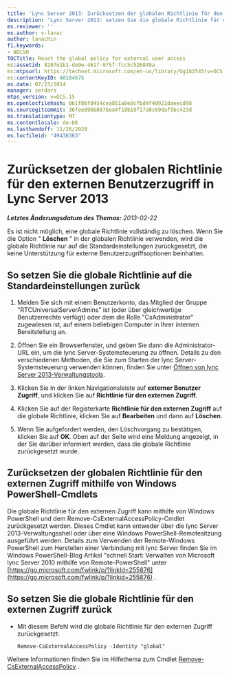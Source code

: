 ```yaml
---
title: 'Lync Server 2013: Zurücksetzen der globalen Richtlinie für den externen Benutzerzugriff'
description: 'Lync Server 2013: setzen Sie die globale Richtlinie für den Zugriff durch externe Benutzer zurück.'
ms.reviewer: ''
ms.author: v-lanac
author: lanachin
f1.keywords:
- NOCSH
TOCTitle: Reset the global policy for external user access
ms:assetid: 8207e1b1-de9e-461f-975f-fcc5c526849a
ms:mtpsurl: https://technet.microsoft.com/en-us/library/Gg182545(v=OCS.15)
ms:contentKeyID: 48184675
ms.date: 07/23/2014
manager: serdars
mtps_version: v=OCS.15
ms.openlocfilehash: 061f86fd454cea851a8e8cfbd4f40921daeecd98
ms.sourcegitcommit: 36fee89bb887bea4f18b19f17a8c69daf5bc423d
ms.translationtype: MT
ms.contentlocale: de-DE
ms.lasthandoff: 11/26/2020
ms.locfileid: "49436363"
---
```

# <a name="reset-the-global-policy-for-external-user-access-in-lync-server-2013"></a>Zurücksetzen der globalen Richtlinie für den externen Benutzerzugriff in Lync Server 2013

<div data-xmlns="http://www.w3.org/1999/xhtml">

<div class="topic" data-xmlns="http://www.w3.org/1999/xhtml" data-msxsl="urn:schemas-microsoft-com:xslt" data-cs="https://msdn.microsoft.com/">

<div data-asp="https://msdn2.microsoft.com/asp">



</div>

<div id="mainSection">

<div id="mainBody">

<span> </span>

_**Letztes Änderungsdatum des Themas:** 2013-02-22_

Es ist nicht möglich, eine globale Richtlinie vollständig zu löschen. Wenn Sie die Option " **Löschen** " in der globalen Richtlinie verwenden, wird die globale Richtlinie nur auf die Standardeinstellungen zurückgesetzt, die keine Unterstützung für externe Benutzerzugriffsoptionen beinhalten.

<div>

## <a name="to-reset-the-global-policy-to-the-default-settings"></a>So setzen Sie die globale Richtlinie auf die Standardeinstellungen zurück

1.  Melden Sie sich mit einem Benutzerkonto, das Mitglied der Gruppe "RTCUniversalServerAdmins" ist (oder über gleichwertige Benutzerrechte verfügt) oder dem die Rolle "CsAdministrator" zugewiesen ist, auf einem beliebigen Computer in Ihrer internen Bereitstellung an.

2.  Öffnen Sie ein Browserfenster, und geben Sie dann die Administrator-URL ein, um die lync Server-Systemsteuerung zu öffnen. Details zu den verschiedenen Methoden, die Sie zum Starten der lync Server-Systemsteuerung verwenden können, finden Sie unter [Öffnen von lync Server 2013-Verwaltungstools](lync-server-2013-open-lync-server-administrative-tools.md).

3.  Klicken Sie in der linken Navigationsleiste auf **externer Benutzer Zugriff**, und klicken Sie auf **Richtlinie für den externen Zugriff**.

4.  Klicken Sie auf der Registerkarte **Richtlinie für den externen Zugriff** auf die globale Richtlinie, klicken Sie auf **Bearbeiten** und dann auf **Löschen**.

5.  Wenn Sie aufgefordert werden, den Löschvorgang zu bestätigen, klicken Sie auf **OK**. Oben auf der Seite wird eine Meldung angezeigt, in der Sie darüber informiert werden, dass die globale Richtlinie zurückgesetzt wurde.

</div>

<div>

## <a name="resetting-the-global-external-access-policy-by-using-windows-powershell-cmdlets"></a>Zurücksetzen der globalen Richtlinie für den externen Zugriff mithilfe von Windows PowerShell-Cmdlets

Die globale Richtlinie für den externen Zugriff kann mithilfe von Windows PowerShell und dem Remove-CsExternalAccessPolicy-Cmdlet zurückgesetzt werden. Dieses Cmdlet kann entweder über die lync Server 2013-Verwaltungsshell oder über eine Windows PowerShell-Remotesitzung ausgeführt werden. Details zum Verwenden der Remote-Windows PowerShell zum Herstellen einer Verbindung mit lync Server finden Sie im Windows PowerShell-Blog Artikel "schnell Start: Verwalten von Microsoft lync Server 2010 mithilfe von Remote-PowerShell" unter [https://go.microsoft.com/fwlink/p/?linkId=255876](https://go.microsoft.com/fwlink/p/?linkid=255876) .

<div>

## <a name="to-reset-the-global-external-access-policy"></a>So setzen Sie die globale Richtlinie für den externen Zugriff zurück

  - Mit diesem Befehl wird die globale Richtlinie für den externen Zugriff zurückgesetzt:
    
        Remove-CsExternalAccessPolicy -Identity "global"

</div>

Weitere Informationen finden Sie im Hilfethema zum Cmdlet [Remove-CsExternalAccessPolicy](https://docs.microsoft.com/powershell/module/skype/Remove-CsExternalAccessPolicy) .

</div>

</div>

<span> </span>

</div>

</div>

</div>

